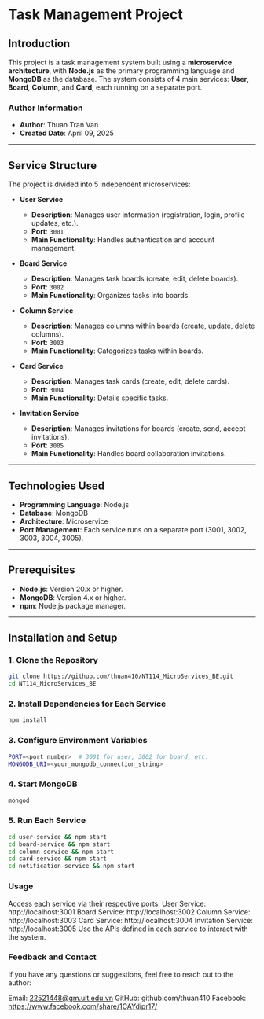 # Task Management Project

## Introduction
This project is a task management system built using a **microservice architecture**, with **Node.js** as the primary programming language and **MongoDB** as the database. The system consists of 4 main services: **User**, **Board**, **Column**, and **Card**, each running on a separate port.

### Author Information
- **Author**: Thuan Tran Van  
- **Created Date**: April 09, 2025  

---

## Service Structure

The project is divided into 5 independent microservices:

- **User Service**  
  - **Description**: Manages user information (registration, login, profile updates, etc.).  
  - **Port**: `3001`  
  - **Main Functionality**: Handles authentication and account management.

- **Board Service**  
  - **Description**: Manages task boards (create, edit, delete boards).  
  - **Port**: `3002`  
  - **Main Functionality**: Organizes tasks into boards.

- **Column Service**  
  - **Description**: Manages columns within boards (create, update, delete columns).  
  - **Port**: `3003`  
  - **Main Functionality**: Categorizes tasks within boards.

- **Card Service**  
  - **Description**: Manages task cards (create, edit, delete cards).  
  - **Port**: `3004`  
  - **Main Functionality**: Details specific tasks.

- **Invitation Service**  
  - **Description**: Manages invitations for boards (create, send, accept invitations).  
  - **Port**: `3005`  
  - **Main Functionality**: Handles board collaboration invitations.
  
---

## Technologies Used
- **Programming Language**: Node.js  
- **Database**: MongoDB  
- **Architecture**: Microservice  
- **Port Management**: Each service runs on a separate port (3001, 3002, 3003, 3004, 3005).  

---

## Prerequisites
- **Node.js**: Version 20.x or higher.  
- **MongoDB**: Version 4.x or higher.  
- **npm**: Node.js package manager.  

---

## Installation and Setup


### 1. Clone the Repository

```bash
git clone https://github.com/thuan410/NT114_MicroServices_BE.git
cd NT114_MicroServices_BE
```

### 2. Install Dependencies for Each Service

```bash
npm install
```

### 3. Configure Environment Variables

```bash
PORT=<port_number>  # 3001 for user, 3002 for board, etc.
MONGODB_URI=<your_mongodb_connection_string>
```

### 4. Start MongoDB

```bash
mongod
```

### 5. Run Each Service

```bash
cd user-service && npm start
cd board-service && npm start
cd column-service && npm start
cd card-service && npm start
cd notification-service && npm start
```

### Usage

Access each service via their respective ports:
User Service: http://localhost:3001
Board Service: http://localhost:3002
Column Service: http://localhost:3003
Card Service: http://localhost:3004
Invitation Service: http://localhost:3005
Use the APIs defined in each service to interact with the system.

### Feedback and Contact

If you have any questions or suggestions, feel free to reach out to the author:

Email: 22521448@gm.uit.edu.vn
GitHub: github.com/thuan410
Facebook: https://www.facebook.com/share/1CAYdipr17/